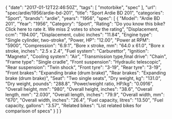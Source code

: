 {
    "date": "2017-01-12T22:46:50Z",
    "tags": [
        "motorbike",
        "spec"
    ],
    "url": "spec\/ardie\/1956\/ardie-bd-201",
    "title": "Sport Ardie BD 201",
    "categories": "Sport",
    "brands": "ardie",
    "years": "1956",
    "spec": [
        {
            "Model": "Ardie BD 201",
            "Year": "1956",
            "Category": "Sport",
            "Rating": "Do you know this bike?Click here to rate it. We miss 2 votes to show the rating",
            "Displacement, ccm": "194.00",
            "Displacement, cubic inches": "11.84",
            "Engine type": "Single cylinder, two-stroke",
            "Power, HP": "12.00",
            "Power at RPM": "5900",
            "Compression": "6.9:1",
            "Bore x stroke, mm": "64.0 x 61.0",
            "Bore x stroke, inches": "2.5 x 2.4",
            "Fuel system": "Carburettor",
            "Ignition": "Magneto",
            "Cooling system": "Air",
            "Transmission type,final drive": "Chain",
            "Frame type": "Single cradle",
            "Front suspension": "Hydraulic telescopic",
            "Rear suspension": "Twin shock",
            "Front tyre": "3-19",
            "Rear tyre": "3-19",
            "Front brakes": "Expanding brake (drum brake)",
            "Rear brakes": "Expanding brake (drum brake)",
            "Seat": "Two single seats",
            "Dry weight, kg": "131.0",
            "Dry weight, pounds": "288.8",
            "Power\/weight ratio, HP\/kg": "0.0916",
            "Overall height, mm": "980",
            "Overall height, inches": "38.6",
            "Overall length, mm": "2.030",
            "Overall length, inches": "79.9",
            "Overall width, mm": "670",
            "Overall width, inches": "26.4",
            "Fuel capacity, litres": "13.50",
            "Fuel capacity, gallons": "3.57",
            "Related bikes": "List related bikes for comparison of specs"
        }
    ]
}